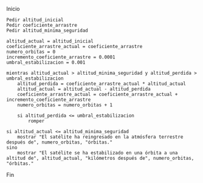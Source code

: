 Inicio

    Pedir altitud_inicial
    Pedir coeficiente_arrastre
    Pedir altitud_minima_seguridad
    
    altitud_actual = altitud_inicial
    coeficiente_arrastre_actual = coeficiente_arrastre
    numero_orbitas = 0
    incremento_coeficiente_arrastre = 0.0001
    umbral_estabilizacion = 0.001

    mientras altitud_actual > altitud_minima_seguridad y altitud_perdida > umbral_estabilizacion
        altitud_perdida = coeficiente_arrastre_actual * altitud_actual
        altitud_actual = altitud_actual - altitud_perdida
        coeficiente_arrastre_actual = coeficiente_arrastre_actual + incremento_coeficiente_arrastre
        numero_orbitas = numero_orbitas + 1
        
        si altitud_perdida <= umbral_estabilizacion
            romper
    
    si altitud_actual <= altitud_minima_seguridad
        mostrar "El satélite ha reingresado en la atmósfera terrestre después de", numero_orbitas, "órbitas."
    sino
        mostrar "El satélite se ha estabilizado en una órbita a una altitud de", altitud_actual, "kilómetros después de", numero_orbitas, "órbitas."
Fin

